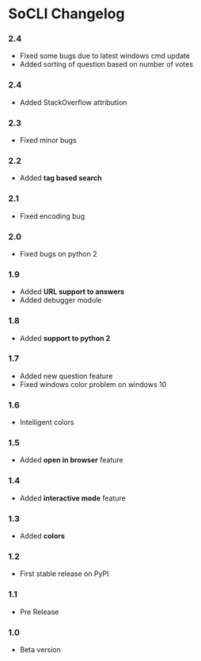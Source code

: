 # SoCLI Changelog
### 2.4
* Fixed some bugs due to latest windows cmd update
* Added sorting of question based on number of votes

### 2.4
* Added StackOverflow attribution

### 2.3
* Fixed minor bugs

### 2.2
* Added **tag based search**

### 2.1
* Fixed encoding bug

### 2.0
* Fixed bugs on python 2

### 1.9
* Added **URL support to answers**
* Added debugger module

### 1.8
* Added **support to python 2**

### 1.7
* Added new question feature
* Fixed windows color problem on windows 10

### 1.6
* Intelligent colors

### 1.5
* Added **open in browser** feature

### 1.4
* Added **interactive mode** feature

### 1.3
* Added **colors**

### 1.2
* First stable release on PyPI

### 1.1
* Pre Release

### 1.0
* Beta version
